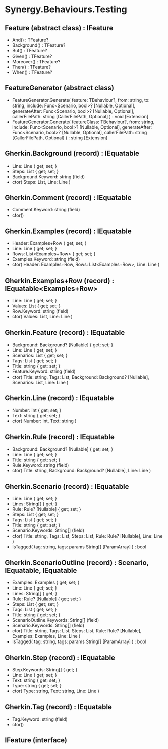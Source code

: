 ﻿# Synergy.Behaviours.Testing

## Feature<TFeature> (abstract class) : IFeature
 - And() : TFeature?
 - Background() : TFeature?
 - But() : TFeature?
 - Given() : TFeature?
 - Moreover() : TFeature?
 - Then() : TFeature?
 - When() : TFeature?

## FeatureGenerator (abstract class)
 - FeatureGenerator.Generate<TBehaviour>(
     feature: TBehaviour?,
     from: string,
     to: string,
     include: Func<Scenario, bool>? [Nullable, Optional],
     generateAfter: Func<Scenario, bool>? [Nullable, Optional],
     callerFilePath: string [CallerFilePath, Optional]
   ) : void [Extension]
 - FeatureGenerator.Generate<TBehaviour>(
     featureClass: TBehaviour?,
     from: string,
     include: Func<Scenario, bool>? [Nullable, Optional],
     generateAfter: Func<Scenario, bool>? [Nullable, Optional],
     callerFilePath: string [CallerFilePath, Optional]
   ) : string [Extension]

## Gherkin.Background (record) : IEquatable<Background>
 - Line: Line { get; set; }
 - Steps: List<Step> { get; set; }
 - Background.Keyword: string (field)
 - ctor(
     Steps: List<Step>,
     Line: Line
   )

## Gherkin.Comment (record) : IEquatable<Comment>
 - Comment.Keyword: string (field)
 - ctor()

## Gherkin.Examples (record) : IEquatable<Examples>
 - Header: Examples+Row { get; set; }
 - Line: Line { get; set; }
 - Rows: List<Examples+Row> { get; set; }
 - Examples.Keyword: string (field)
 - ctor(
     Header: Examples+Row,
     Rows: List<Examples+Row>,
     Line: Line
   )

## Gherkin.Examples+Row (record) : IEquatable<Examples+Row>
 - Line: Line { get; set; }
 - Values: List<string> { get; set; }
 - Row.Keyword: string (field)
 - ctor(
     Values: List<string>,
     Line: Line
   )

## Gherkin.Feature (record) : IEquatable<Feature>
 - Background: Background? [Nullable] { get; set; }
 - Line: Line { get; set; }
 - Scenarios: List<Scenario> { get; set; }
 - Tags: List<string> { get; set; }
 - Title: string { get; set; }
 - Feature.Keyword: string (field)
 - ctor(
     Title: string,
     Tags: List<string>,
     Background: Background? [Nullable],
     Scenarios: List<Scenario>,
     Line: Line
   )

## Gherkin.Line (record) : IEquatable<Line>
 - Number: int { get; set; }
 - Text: string { get; set; }
 - ctor(
     Number: int,
     Text: string
   )

## Gherkin.Rule (record) : IEquatable<Rule>
 - Background: Background? [Nullable] { get; set; }
 - Line: Line { get; set; }
 - Title: string { get; set; }
 - Rule.Keyword: string (field)
 - ctor(
     Title: string,
     Background: Background? [Nullable],
     Line: Line
   )

## Gherkin.Scenario (record) : IEquatable<Scenario>
 - Line: Line { get; set; }
 - Lines: String[] { get; }
 - Rule: Rule? [Nullable] { get; set; }
 - Steps: List<Step> { get; set; }
 - Tags: List<string> { get; set; }
 - Title: string { get; set; }
 - Scenario.Keywords: String[] (field)
 - ctor(
     Title: string,
     Tags: List<string>,
     Steps: List<Step>,
     Rule: Rule? [Nullable],
     Line: Line
   )
 - IsTagged(
     tag: string,
     tags: params String[] [ParamArray]
   ) : bool

## Gherkin.ScenarioOutline (record) : Scenario, IEquatable<Scenario>, IEquatable<ScenarioOutline>
 - Examples: Examples { get; set; }
 - Line: Line { get; set; }
 - Lines: String[] { get; }
 - Rule: Rule? [Nullable] { get; set; }
 - Steps: List<Step> { get; set; }
 - Tags: List<string> { get; set; }
 - Title: string { get; set; }
 - ScenarioOutline.Keywords: String[] (field)
 - Scenario.Keywords: String[] (field)
 - ctor(
     Title: string,
     Tags: List<string>,
     Steps: List<Step>,
     Rule: Rule? [Nullable],
     Examples: Examples,
     Line: Line
   )
 - IsTagged(
     tag: string,
     tags: params String[] [ParamArray]
   ) : bool

## Gherkin.Step (record) : IEquatable<Step>
 - Step.Keywords: String[] { get; }
 - Line: Line { get; set; }
 - Text: string { get; set; }
 - Type: string { get; set; }
 - ctor(
     Type: string,
     Text: string,
     Line: Line
   )

## Gherkin.Tag (record) : IEquatable<Tag>
 - Tag.Keyword: string (field)
 - ctor()

## IFeature (interface)

